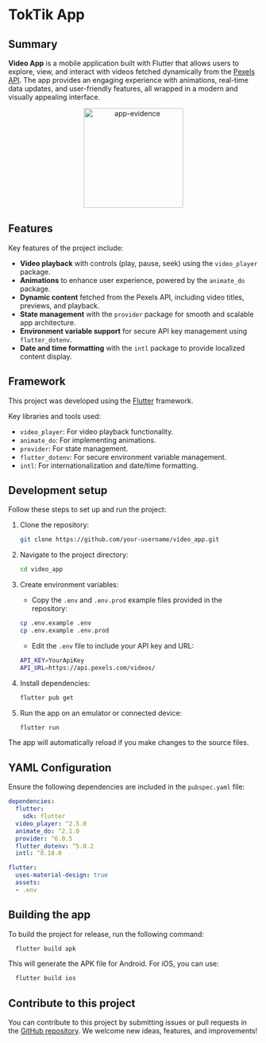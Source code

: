 # TokTik App

## Summary

**Video App** is a mobile application built with Flutter that allows users to explore, view, and interact with videos fetched dynamically from the [Pexels API](https://www.pexels.com/api/). The app provides an engaging experience with animations, real-time data updates, and user-friendly features, all wrapped in a modern and visually appealing interface.

<p align="center">
  <img src="https://via.placeholder.com/200" alt="app-evidence" width="200"/>
</p>  

## Features

Key features of the project include:

- **Video playback** with controls (play, pause, seek) using the `video_player` package.
- **Animations** to enhance user experience, powered by the `animate_do` package.
- **Dynamic content** fetched from the Pexels API, including video titles, previews, and playback.
- **State management** with the `provider` package for smooth and scalable app architecture.
- **Environment variable support** for secure API key management using `flutter_dotenv`.
- **Date and time formatting** with the `intl` package to provide localized content display.

## Framework

This project was developed using the [Flutter](https://flutter.dev/) framework.

Key libraries and tools used:
- `video_player`: For video playback functionality.
- `animate_do`: For implementing animations.
- `provider`: For state management.
- `flutter_dotenv`: For secure environment variable management.
- `intl`: For internationalization and date/time formatting.

## Development setup

Follow these steps to set up and run the project:

1. Clone the repository:
    ```bash
    git clone https://github.com/your-username/video_app.git
    ```

2. Navigate to the project directory:
    ```bash
    cd video_app
    ```

3. Create environment variables:
   - Copy the `.env` and `.env.prod` example files provided in the repository:

    ```bash
    cp .env.example .env
    cp .env.example .env.prod
    ```

   - Edit the `.env` file to include your API key and URL:
    ```bash
    API_KEY=YourApiKey
    API_URL=https://api.pexels.com/videos/
    ```

4. Install dependencies:
    ```bash
    flutter pub get
    ```

5. Run the app on an emulator or connected device:
    ```bash
    flutter run
    ```

The app will automatically reload if you make changes to the source files.

## YAML Configuration

Ensure the following dependencies are included in the `pubspec.yaml` file:

```yaml
dependencies:
  flutter:
    sdk: flutter
  video_player: ^2.5.0
  animate_do: ^2.1.0
  provider: ^6.0.5
  flutter_dotenv: ^5.0.2
  intl: ^0.18.0

flutter:
  uses-material-design: true
  assets:
  - .env
```

## Building the app  

To build the project for release, run the following command:
```bash
  flutter build apk
```

This will generate the APK file for Android. For iOS, you can use:
```bash
  flutter build ios
```

## Contribute to this project

You can contribute to this project by submitting issues or pull requests in the [GitHub repository](https://github.com/GonzaloQu3dena/toktik_app). We welcome new ideas, features, and improvements!
